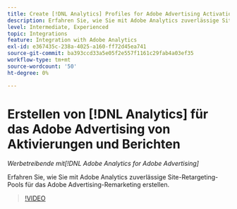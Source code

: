 ```yaml
---
title: Create [!DNL Analytics] Profiles for Adobe Advertising Activation and Reporting
description: Erfahren Sie, wie Sie mit Adobe Analytics zuverlässige Site-Retargeting-Pools für das Adobe Advertising-Remarketing erstellen.
level: Intermediate, Experienced
topic: Integrations
feature: Integration with Adobe Analytics
exl-id: e367435c-238a-4025-a160-ff72d45ea741
source-git-commit: ba393ccd33a5e05f2e557f1161c29fab4a03ef35
workflow-type: tm+mt
source-wordcount: '50'
ht-degree: 0%

---
```


# Erstellen von [!DNL Analytics] für das Adobe Advertising von Aktivierungen und Berichten

*Werbetreibende mit[!DNL Adobe Analytics for Adobe Advertising]*

Erfahren Sie, wie Sie mit Adobe Analytics zuverlässige Site-Retargeting-Pools für das Adobe Advertising-Remarketing erstellen.

>[!VIDEO](https://video.tv.adobe.com/v/33503)
